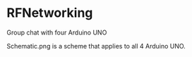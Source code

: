 # RFNetworking
Group chat with four Arduino UNO

Schematic.png is a scheme that applies to all 4 Arduino UNO.
